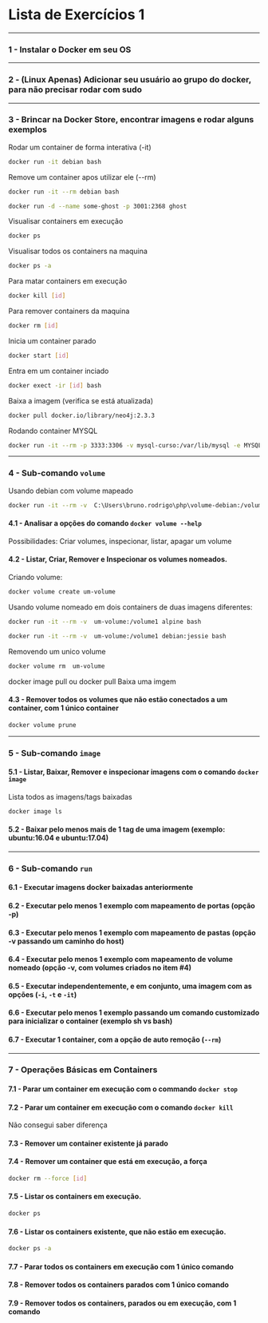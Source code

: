 # Lista de Exercícios 1

---

### 1 - Instalar o Docker em seu OS

---

### 2 - (Linux Apenas) Adicionar seu usuário ao grupo do docker, para não precisar rodar com sudo

---

### 3 - Brincar na Docker Store, encontrar imagens e rodar alguns exemplos

Rodar um container de forma interativa (-it)
```sh
docker run -it debian bash
``` 

Remove um container apos utilizar ele (--rm)
```sh
docker run -it --rm debian bash
``` 

```sh
docker run -d --name some-ghost -p 3001:2368 ghost
``` 
Visualisar containers em execução
```sh
docker ps
``` 
Visualisar todos os containers na maquina
```sh
docker ps -a
``` 
Para matar containers em execução
```sh
docker kill [id]
``` 
Para remover containers da maquina
```sh
docker rm [id]
``` 
Inicia um container parado
```sh
docker start [id]
``` 
Entra em um container inciado
```sh
docker exect -ir [id] bash
``` 

Baixa a imagem (verifica se está atualizada)
```sh
docker pull docker.io/library/neo4j:2.3.3
``` 

Rodando container MYSQL
```sh
docker run -it --rm -p 3333:3306 -v mysql-curso:/var/lib/mysql -e MYSQL_ROOT_PASSWORD=docker -e MYSQL_DATABASE=docker -e MYSQL_USER=docker -e MYSQL_PASSWORD=docker mysql:5.7
``` 


---

### 4 - Sub-comando `volume`
Usando debian com volume mapeado
```sh
docker run -it --rm -v  C:\Users\bruno.rodrigo\php\volume-debian:/volume1 debian:jessie bash
``` 
#### 4.1 - Analisar a opções do comando `docker volume --help`

Possibilidades: Criar volumes, inspecionar, listar, apagar um volume

#### 4.2 - Listar, Criar, Remover e Inspecionar os volumes nomeados.

Criando volume:
```sh
docker volume create um-volume
```

Usando volume nomeado em dois containers de duas imagens diferentes:

```sh
docker run -it --rm -v  um-volume:/volume1 alpine bash
```

```sh
docker run -it --rm -v  um-volume:/volume1 debian:jessie bash
```

Removendo um unico volume
```sh
docker volume rm  um-volume
```

docker image pull ou docker pull Baixa uma imgem

#### 4.3 - Remover todos os volumes que não estão conectados a um container, com 1 único container
```sh
docker volume prune
```
---

### 5 - Sub-comando `image`

#### 5.1 - Listar, Baixar, Remover e inspecionar imagens com o comando `docker image`

Lista todos as imagens/tags baixadas
```sh
docker image ls
```


#### 5.2 - Baixar pelo menos mais de 1 tag de uma imagem (exemplo: ubuntu:16.04 e ubuntu:17.04)

---

### 6 - Sub-comando `run`

#### 6.1 - Executar imagens docker baixadas anteriormente

#### 6.2 - Executar pelo menos 1 exemplo com mapeamento de portas (opção -p)

#### 6.3 - Executar pelo menos 1 exemplo com mapeamento de pastas (opção -v passando um caminho do host)

#### 6.4 - Executar pelo menos 1 exemplo com mapeamento de volume nomeado (opção -v, com volumes criados no item #4)

#### 6.5 - Executar independentemente, e em conjunto, uma imagem com as opções (`-i`, `-t` e `-it`)

#### 6.6 - Executar pelo menos 1 exemplo passando um comando customizado para inicializar o container (exemplo sh vs bash)

#### 6.7 - Executar 1 container, com a opção de auto remoção (`--rm`)

---

### 7 - Operações Básicas em Containers

#### 7.1 - Parar um container em execução com o commando `docker stop`

#### 7.2 - Parar um container em execução com o comando `docker kill`
Não consegui saber diferença


#### 7.3 - Remover um container existente já parado

#### 7.4 - Remover um container que está em execução, a força
```sh
docker rm --force [id]
```


#### 7.5 - Listar os containers em execução.
```sh
docker ps
```
#### 7.6 - Listar os containers existente, que não estão em execução.
```sh
docker ps -a
```
#### 7.7 - Parar todos os containers em execução com 1 único comando

#### 7.8 - Remover todos os containers parados com 1 único comando

#### 7.9 - Remover todos os containers, parados ou em execução, com 1 comando

